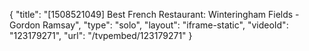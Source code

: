 {
    "title": "[1508521049] Best French Restaurant: Winteringham Fields - Gordon Ramsay",
    "type": "solo",
    "layout": "iframe-static",
    "videoId": "123179271",
    "url": "\/tvpembed\/123179271"
}